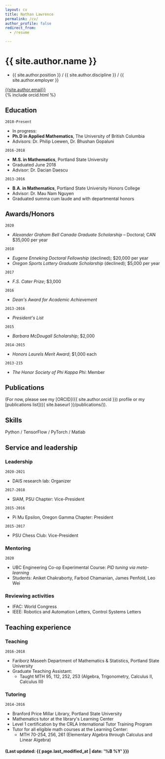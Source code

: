 ```yaml
---
layout: cv
title: Nathan Lawrence
permalink: /cv/
author_profile: false
redirect_from:
  - /resume

---
```


# {{ site.author.name }}

- {{ site.author.position }} / {{ site.author.discipline }} / {{ site.author.employer }}

<div id="webaddress">
<a href="mailto:{{site.author.email}}">{{site.author.email}}</a>
</div>
<div id="webaddress">
{% include orcid.html %}
</div>


<!-- ## Currently

Standing on the shoulders of giants

### Specialized in

Laws of motion, gravitation, minting coins, disliking [Robert Hooke](http://en.wikipedia.org/wiki/Robert_Hooke)


### Research interests

Cooling, power series, optics, alchemy, planetary motions, apples. -->


## Education


`2018-Present`
- In progress:
- **Ph.D in Applied Mathematics**, The University of British Columbia
- Advisors: Dr. Philip Loewen, Dr. Bhushan Gopaluni


`2016-2018`
- **M.S. in Mathematics**, Portland State University
- Graduated June 2018
- Advisor: Dr. Dacian Daescu

`2013-2016`
- **B.A. in  Mathematics**, Portland State University Honors College
- Advisor: Dr. Mau Nam Nguyen
- Graduated summa cum laude and with departmental honors


## Awards/Honors

`2020`
- *Alexander Graham Bell Canada Graduate Scholarship* – Doctoral; CAN $35,000 per year

`2018`
- *Eugene Enneking Doctoral Fellowship* (declined); \$20,000 per year
- *Oregon Sports Lottery Graduate Scholarship* (declined); \$5,000 per year

`2017`
- *F.S. Cater Prize*; \$3,000

`2016`
- *Dean's Award for Academic Achievement*

`2013-2016`
- *President's List*

`2015`
- *Barbara McDougall Scholarship*; \$2,000

`2014-2015`
- *Honors Laurels Merit Award*; \$1,000 each

`2013-215`
- *The Honor Society of Phi Kappa Phi*: Member

## Publications

(For now, please see my [ORCID]({{ site.author.orcid }}) profile or my [publications list]({{ site.baseurl }}/publications/)).

<!-- A list is also available [online](http://scholar.google.co.uk/citations?user=LTOTl0YAAAAJ) -->

## Skills

Python / TensorFlow / PyTorch / Matlab

## Service and leadership

### Leadership

`2020-2021`
- DAIS research lab: Organizer

`2017-2018`
- SIAM, PSU Chapter: Vice-President

`2015-2016`
- Pi Mu Epsilon, Oregon Gamma Chapter: President

`2015-2017`
- PSU Chess Club: Vice-President

### Mentoring

`2020`
- UBC Engineering Co-op Experimental Course: *PID tuning via meta-learning*
- Students: Aniket Chakraborty, Farbod Chamanian, James Penfold, Leo Wei

### Reviewing activities

- IFAC: World Congress
- IEEE: Robotics and Automation Letters, Control Systems Letters

## Teaching experience

### Teaching

`2016-2018`
- Fariborz Maseeh Department of Mathematics &  Statistics, Portland State University
- Graduate Teaching Assistant:
  - Taught MTH 95, 112, 252, 253 (Algebra, Trigonometry, Calculus II, Calculus III)

### Tutoring
`2014-2016`
- Branford Price Millar Library, Portland State University
- Mathematics tutor at the library's Learning Center
- Level 1 certification by the CRLA International Tutor Training Program
- Tutor for all eligible math courses at the Learning Center:
  - MTH 70-254, 256, 261 (Elementary Algebra through Calculus and Linear Algebra)

#### (Last updated: {{ page.last_modified_at | date: '%B %Y' }})
